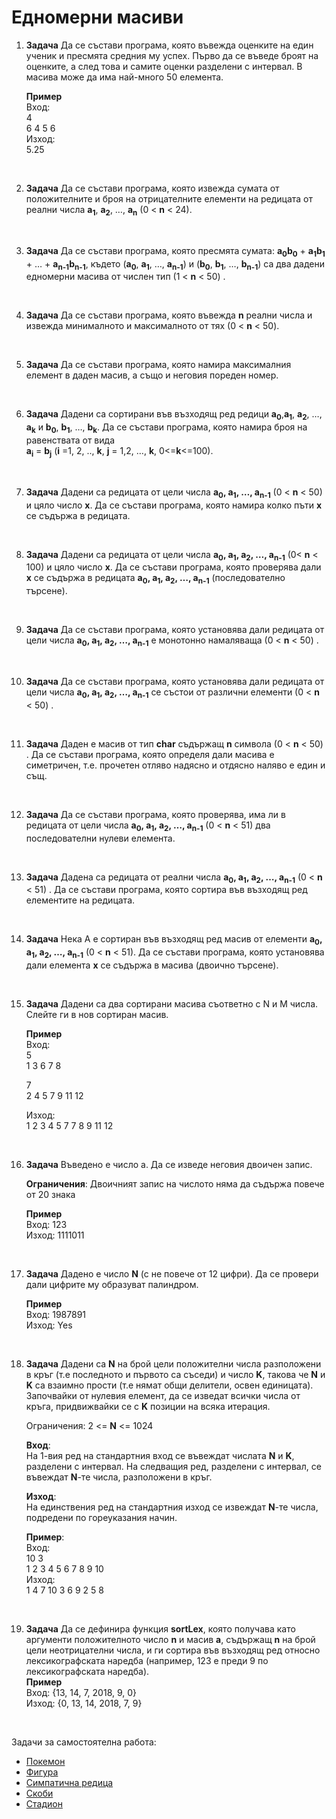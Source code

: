 # Едномерни масиви

1. **Задача** Да се състави програма, която въвежда оценките на един ученик и пресмята средния му успех. Първо да се въведе броят на оценките, а след това и самите оценки разделени с интервал. В масива може да има най-много 50 елемента.

	**Пример**<br>
	Вход:<br>
	4<br>
	6 4 5 6<br>
	Изход:<br>
	5.25
	
<br>

2. **Задача** Да се състави програма, която извежда сумата от положителните и броя на отрицателните елементи на редицата от реални числа **а<sub>1</sub>**, **а<sub>2</sub>**, …, **а<sub>n</sub>** (0 < **n** < 24).

<br>

3. **Задача** Да се състави програма, която пресмята сумата: **a<sub>0</sub>b<sub>0</sub>** + **a<sub>1</sub>b<sub>1</sub>** + … + **a<sub>n-1</sub>b<sub>n-1</sub>**, където (**а<sub>0</sub>**, **а<sub>1</sub>**, …, **а<sub>n-1</sub>**)  и (**b<sub>0</sub>**, **b<sub>1</sub>**, …, **b<sub>n-1</sub>**) са два дадени едномерни масива от числен тип (1 < **n** < 50) .

<br>

4. **Задача** Да се състави програма, която въвежда **n** реални числа и извежда минималното и максималното от тях (0 < **n** < 50).

<br>

5. **Задача** Да се състави програма, която намира максималния елемент в даден масив, а също и неговия пореден номер.

<br>

6. **Задача** Дадени са сортирани във възходящ ред редици  **а<sub>0</sub>**,**а<sub>1</sub>**, **а<sub>2</sub>**, …, **а<sub>k</sub>**  и **b<sub>0</sub>**, **b<sub>1</sub>**, …, **b<sub>k</sub>**. Да се състави програма, която намира броя на равенствата от вида <br> **a<sub>i</sub>** = **b<sub>j</sub>** (**i** =1, 2, .., **k**,  **j** = 1,2, …, **k**, 0<=**k**<=100).

<br>

7. **Задача** Дадени са редицата от цели числа **а<sub>0</sub>, а<sub>1</sub>, …, а<sub>n-1</sub>** (0 < **n** < 50) и цяло число **х**. Да се състави прог­рама, която намира колко пъти **х** се съдържа в ре­дицата.

<br>

8. **Задача** Дадени са редицата от цели числа **а<sub>0</sub>, а<sub>1</sub>, а<sub>2</sub>, …, а<sub>n-1</sub>** (0< **n** < 100) и цяло число **х**. Да се състави прог­рама, която проверява дали **х** се съдържа в реди­цата **а<sub>0</sub>, а<sub>1</sub>, а<sub>2</sub>, …, а<sub>n-1</sub>** (последователно търсене).

<br>

9. **Задача** Да се състави програма, която установява дали редицата от цели числа **а<sub>0</sub>, а<sub>1</sub>, а<sub>2</sub>, …, а<sub>n-1</sub>**  е монотонно намаляваща (0 < **n** < 50) .

<br>

10. **Задача** Да се състави програма, която установява дали редицата от цели числа **а<sub>0</sub>, а<sub>1</sub>, а<sub>2</sub>, …, а<sub>n-1</sub>** се състои от различни елементи (0 < **n** < 50) .

<br>

11. **Задача** Даден е масив от тип **char** съдържащ **n** символа (0 < **n** < 50) . Да се състави програма, която определя дали масива е симетричен, т.е. прочетен отляво надясно и отдясно наляво е един и същ.

<br>

12. **Задача** Да се състави програма, която проверява, има ли в редицата от цели числа **а<sub>0</sub>, а<sub>1</sub>, а<sub>2</sub>, …, а<sub>n-1</sub>** (0 < **n** < 51) два последователни нулеви елемента.

<br>

13. **Задача** Дадена са редицата от реални числа  **а<sub>0</sub>, а<sub>1</sub>, а<sub>2</sub>, …, а<sub>n-1</sub>** (0 < **n** < 51)  . Да се състави програма, която сортира във възходящ ред елементите на редицата.

<br>

14. **Задача** Нека А е сортиран във възходящ ред масив от елементи **а<sub>0</sub>, а<sub>1</sub>, а<sub>2</sub>, …, а<sub>n-1</sub>** (0 < **n** < 51). Да се състави програма, която установява дали елемента **х** се съдържа в масива (двоично търсене).

<br>

15. **Задача**  Дадени са два сортирани масива съответно с N и M числа. Слейте ги в нов сортиран масив.

	**Пример**<br>
	Вход:<br>
	5<br>
	1 3 6 7 8<br>
	
	7<br>
	2 4 5 7 9 11 12

	Изход:<br>
	1 2 3 4 5 7 7 8 9 11 12

<br>

16. **Задача**  Въведено е число a. Да се изведе неговия двоичен запис.

	**Ограничения**: Двоичният запис на числото няма да съдържа повече от 20 знака

	**Пример**<br>
	Вход: 123<br>
	Изход: 1111011

<br>

17. **Задача** Дадено е число **N** (с не повече от 12 цифри). Да се провери дали цифрите му образуват палиндром.

	**Пример**<br>
	Вход: 1987891<br>
	Изход: Yes

<br>

18. **Задача** Дадени са **N** на брой цели положителни числа разположени в кръг (т.е последното и първото са съседи) и число **K**, такова че **N** и **K** са взаимно прости (т.е нямат общи делители, освен единицата). Започвайки от нулевия елемент, да се изведат всички числа от кръга, придвижвайки се с **K** позиции на всяка итерация.

	Ограничения: 2 <= **N** <= 1024

    **Вход**:<br>
    На 1-вия ред на стандартния вход се въвеждат числата **N** и **K**, разделени с интервал. На следващия ред, разделени с интервал, се въвеждат **N**-те числа, разположени в кръг.

    **Изход**:<br>
    На единствения ред на стандартния изход се извеждат **N**-те числа, подредени по гореуказания начин.

    **Пример**:<br>
    Вход:<br>
    10 3<br>
    1 2 3 4 5 6 7 8 9 10<br>
    Изход:<br>
    1 4 7 10 3 6 9 2 5 8

<br>

19. **Задача** Да се дефинира функция **sortLex**, която получава като аргументи положителното число **n** и масив **a**, съдържащ **n** на брой цели неотрицателни числа, и ги сортира във възходящ ред относно лексикографската наредба (например, 123 е преди 9 по лексикографската наредба). <br>
**Пример** <br>
Вход: {13, 14, 7, 2018, 9, 0} <br>
Изход: {0, 13, 14, 2018, 7, 9} <br>

<br>

Задачи за самостоятелна работа:
- [Покемон](http://www.math.bas.bg/infos/files/2010-06-12-E1.pdf "зад. 17 ")
- [Фигура](http://www.math.bas.bg/infos/files/2009-06-14-tasks-E3.pdf "зад 18.")
- [Симпатична редица](http://www.math.bas.bg/infos/files/2009-02-09-tasks-E2.pdf "зад 20.")
- [Скоби](http://www.math.bas.bg/infos/files/2011-06-12-E1.pdf "зад 19.")
- [Стадион](http://www.math.bas.bg/infos/files/2009-02-09-tasks-E3.pdf "зад. 21")
